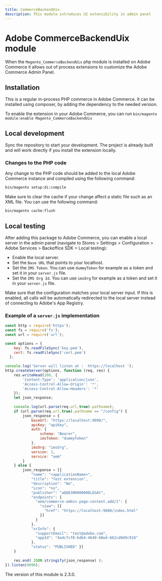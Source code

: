```yaml
---
title: CommerceBackendUix
description: This module introduces UI extensibility in admin panel
---
```


# Adobe CommerceBackendUix module

When the `Magento_CommerceBackendUix` php module is installed on Adobe Commerce it allows out of process extensions to customize the Adobe Commerce Admin Panel.

## Installation

This is a regular in-process PHP commerce in Adobe Commerce. It can be installed using composer, by adding the dependency to the needed version.

To enable the extension in your Adobe Commerce, you can run `bin/magento module:enable Magento_CommerceBackendUix`

## Local development

Sync the repository to start your development. The project is already built and will work directly if you install the extension locally.

### Changes to the PHP code

Any change to the PHP code should be added to the local Adobe Commerce instance and compiled using the following command:

```bash
bin/magento setup:di:compile
```

Make sure to clear the cache if your change affect a static file such as an XML file. You can use the following command:

```bash
bin/magento cache:flush
```

## Local testing

After adding this package to Adobe Commerce, you can enable a local server in the admin panel (navigate to Stores > Settings > Configuration > Adobe Services > Backoffice SDK > Local testing):

- Enable the local server.
- Set the `Base URL` that points to your localhost.
- Set the `IMS Token`. You can use `dummyToken` for example as a token and set it in your `server.js` file.
- Set the `IMS Org Id`. You can use `imsOrg` for example as a token and set it in your `server.js` file.

Make sure that the configuration matches your local server input. If this is enabled, all calls will be automatically redirected to the local server instead of connecting to Adobe's App Registry.

### Example of a `server.js` implementation

```javascript
const http = require('https');
const fs = require('fs');
const url = require('url');

const options = {
    key: fs.readFileSync('key.pem'),
    cert: fs.readFileSync('cert.pem')
  };
 
console.log('Server will listen at :  https://localhost ');
http.createServer(options, function (req, res) {
    res.writeHead(200, {
        'Content-Type': 'application/json',
        'Access-Control-Allow-Origin': '*',
        'Access-Control-Allow-Headers': '*'
    });
    let json_response;
    
    console.log(url.parse(req.url,true).pathname);
    if (url.parse(req.url,true).pathname == "/config") {
        json_response = {
            baseUrl: "https://localhost:9090/",
            apiKey: "apiKey",
            auth: {
                schema: "Bearer",
                imsToken: "dummyToken"
            },
            imsOrg: "imsOrg",
            version: 1,
            service: "aem"
        }
    } else {
        json_response = [{
            "name": "<applicationName>",
            "title": "Test extension",
            "description": "No",
            "icon": "no",
            "publisher": "aQQ6300000008LEGAY",
            "endpoints": {
              "aem/commerce-admin.page-content.add/1": {
                "view": [{
                  "href": "https://localhost:9080/index.html"
                }]
              }
            },
            "xrInfo": {
              "supportEmail": "test@adobe.com",
              "appId": "4a4c7cf8-bd64-4649-b8ed-662cd0d9c918"
            },
            "status": "PUBLISHED" }]
    }
 
    res.end( JSON.stringify(json_response) );
}).listen(9090);
```

<InlineAlert slots="text" />
The version of this module is 2.3.0.
